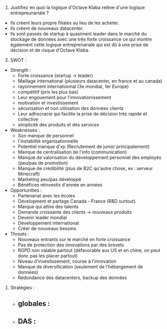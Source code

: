 1. Justifiez en quoi la logique d'Octave Klaba relève d'une logique entrepreunariale ?
- Ils créent leurs propre filiales au lieu de les acheter.
- Ils créent de nouveaux datacenter.
- Ils sont passés de startup à quasiment leader dans le marché du stockage de données avec une très forte croissance ce qui montre également cette logique entreprenariale qui est dû à une prise de décision et de risque d'Octave Klaba.

2. SWOT :
- Strength :
	- Forte croissance (startup -> leader)
	- Maillage international (plusieurs datacenter, en france et au canada)
	- rayonnement internationnal (3e mondial, 1er Europe)
	- compétitif (prix les plus bas)
	- Leur engouement pour l'innovationissement
	- motivation et investissement
	- sécurisation et non utilisation des données clients
	- Leur adhocracie qui facilite la prise de décision très rapide et collective
	- simplicité des produits et des services
- Weaknesses :
	- Son manque de personnel
	- l'instabilité organisationnelle
	- Potentiel manque d'xp (Recrutement de junior principalement)
	- Manque de centralisation de l'info (communication)
	- Manque de valorisation du développement personnel des employés (peu/pas de promotion)
	- Manque de crédibilité (plus de B2C qu'autre chose, ex : serveur Minecraft)
	- Marketing peu/pas développé
	- Bénéfices réinvestis d'année en années
- Opportunities :
	- Partenariat avec les écoles
	- Dévelopment et partage Canada - France (R&D surtout)
	- Marque qui attire des talents
	- Demande croissante des clients -> nouveaux produits
	- Devenir leader mondial
	- Développement international
	- Créer de nouveaux besoins
- Threats :
	- Nouveaux entrants sur le marché en forte croissance
	- Pas de protection des innovations par des brevets
	- RGPD non valable partout (défavorable aux US et en chine, on peut donc pas les placer partout)
	- Niveau d'investissement, course à l'innovation
	- Manque de diversification (seulement de l'hébergement de données)
	- Redondance des datacenters, backup des données
 
1. Stratégies :
	- globales :
		- 
	- DAS :
		- 